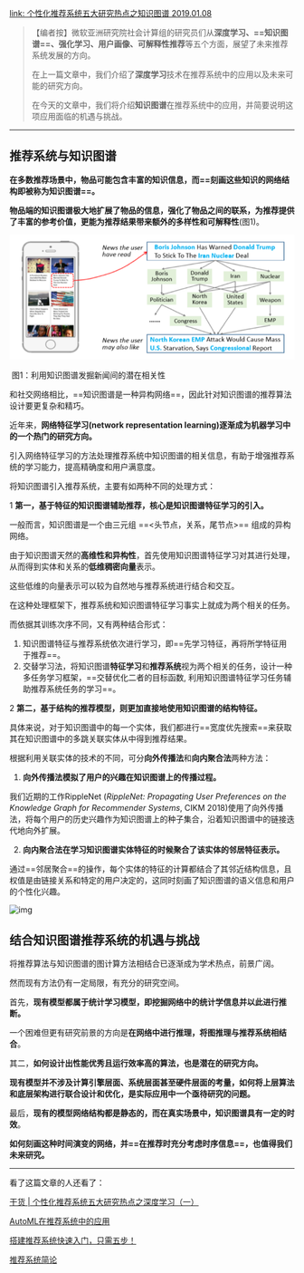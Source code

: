 [link: 个性化推荐系统五大研究热点之知识图谱 2019.01.08](https://zhuanlan.zhihu.com/p/54325231)

> 【编者按】微软亚洲研究院社会计算组的研究员们从**深度学习、==知识图谱==、强化学习、用户画像、可解释性推荐**等五个方面，展望了未来推荐系统发展的方向。
>
> 在上一篇文章中，我们介绍了**深度学习**技术在推荐系统中的应用以及未来可能的研究方向。
>
> 在今天的文章中，我们将介绍**知识图谱**在推荐系统中的应用，并简要说明这项应用面临的机遇与挑战。

------

## **推荐系统与知识图谱**

**在多数推荐场景中，物品可能包含丰富的知识信息，而==刻画这些知识的网络结构即被称为知识图谱==。**

**物品端的知识图谱极大地扩展了物品的信息，强化了物品之间的联系，为推荐提供了丰富的参考价值，更能为推荐结果带来额外的多样性和可解释性**(图1)。



![img](https://raw.githubusercontent.com/DaiDuncan/PicUploader/main/img2/20210415180120.png)

​																	图1：利用知识图谱发掘新闻间的潜在相关性

和社交网络相比，==知识图谱是一种异构网络==，因此针对知识图谱的推荐算法设计要更复杂和精巧。

近年来，**网络特征学习(network representation learning)逐渐成为机器学习中的一个热门的研究方向。**

引入网络特征学习的方法处理推荐系统中知识图谱的相关信息，有助于增强推荐系统的学习能力，提高精确度和用户满意度。



将知识图谱引入推荐系统，主要有如两种不同的处理方式：

1 **第一，基于特征的知识图谱辅助推荐，核心是知识图谱特征学习的引入。**

一般而言，知识图谱是一个由三元组 ==<头节点，关系，尾节点>==  组成的异构网络。

由于知识图谱天然的**高维性和异构性**，首先使用知识图谱特征学习对其进行处理，从而得到实体和关系的**低维稠密向量**表示。

这些低维的向量表示可以较为自然地与推荐系统进行结合和交互。



在这种处理框架下，推荐系统和知识图谱特征学习事实上就成为两个相关的任务。

而依据其训练次序不同，又有两种结合形式：

1. 知识图谱特征与推荐系统依次进行学习，即==先学习特征，再将所学特征用于推荐==。
2. 交替学习法，将知识图谱**特征学习**和**推荐系统**视为两个相关的任务，设计一种多任务学习框架，==交替优化二者的目标函数, 利用知识图谱特征学习任务辅助推荐系统任务的学习==。



2 **第二，基于结构的推荐模型，则更加直接地使用知识图谱的结构特征。**

具体来说，对于知识图谱中的每一个实体，我们都进行==宽度优先搜索==来获取其在知识图谱中的多跳关联实体从中得到推荐结果。

根据利用关联实体的技术的不同，可分**向外传播法**和**向内聚合法**两种方法：

1. **向外传播法模拟了用户的兴趣在知识图谱上的传播过程。**

我们近期的工作RippleNet (*RippleNet: Propagating User Preferences on the Knowledge Graph for Recommender Systems*, CIKM 2018)使用了向外传播法，将每个用户的历史兴趣作为知识图谱上的种子集合，沿着知识图谱中的链接迭代地向外扩展。



2. **向内聚合法在学习知识图谱实体特征的时候聚合了该实体的邻居特征表示。**

通过==邻居聚合==的操作，每个实体的特征的计算都结合了其邻近结构信息，且权值是由链接关系和特定的用户决定的，这同时刻画了知识图谱的语义信息和用户的个性化兴趣。

![img](https://pic2.zhimg.com/80/v2-dfbbd6507be3680ff14a77dc28a01d31_720w.jpg)





## **结合知识图谱推荐系统的机遇与挑战**

将推荐算法与知识图谱的图计算方法相结合已逐渐成为学术热点，前景广阔。

然而现有方法仍有一定局限，有充分的研究空间。

首先，**现有模型都属于统计学习模型，即挖掘网络中的统计学信息并以此进行推断。**

一个困难但更有研究前景的方向是**在网络中进行推理，将图推理与推荐系统相结合**。



其二，**如何设计出性能优秀且运行效率高的算法，也是潜在的研究方向。**

**现有模型并不涉及计算引擎层面、系统层面甚至硬件层面的考量，如何将上层算法和底层架构进行联合设计和优化，是实际应用中一个亟待研究的问题。**



最后，**现有的模型网络结构都是静态的，而在真实场景中，知识图谱具有一定的时效**。

**如何刻画这种时间演变的网络，并==在推荐时充分考虑时序信息==，也值得我们未来研究。**

------



看了这篇文章的人还看了：

[干货 | 个性化推荐系统五大研究热点之深度学习（一）](https://zhuanlan.zhihu.com/p/54265043)

[AutoML在推荐系统中的应用](https://zhuanlan.zhihu.com/p/52907645)

[搭建推荐系统快速入门，只需五步！](https://zhuanlan.zhihu.com/p/53218541)

[推荐系统简论](https://zhuanlan.zhihu.com/p/43091312)


